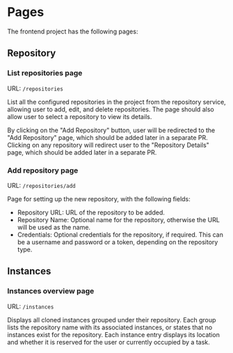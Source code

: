 # Pages

The frontend project has the following pages:

## Repository

### List repositories page

URL: `/repositories`

List all the configured repositories in the project from the repository service, allowing user to add, edit, and delete repositories. The page should also allow user to select a repository to view its details.

By clicking on the "Add Repository" button, user will be redirected to the "Add Repository" page, which should be added later in a
separate PR.
Clicking on any repository will redirect user to the "Repository Details" page, which should be added later in a separate PR.

### Add repository page

URL: `/repositories/add`

Page for setting up the new repository, with the following fields:

- Repository URL: URL of the repository to be added.
- Repository Name: Optional name for the repository, otherwise the URL will be used as the name.
- Credentials: Optional credentials for the repository, if required. This can be a username and password or a token, depending on the repository type.

## Instances

### Instances overview page

URL: `/instances`

Displays all cloned instances grouped under their repository. Each group lists the repository name with its associated instances, or states that no instances exist for the repository.
Each instance entry displays its location and whether it is reserved for the user or currently occupied by a task.

